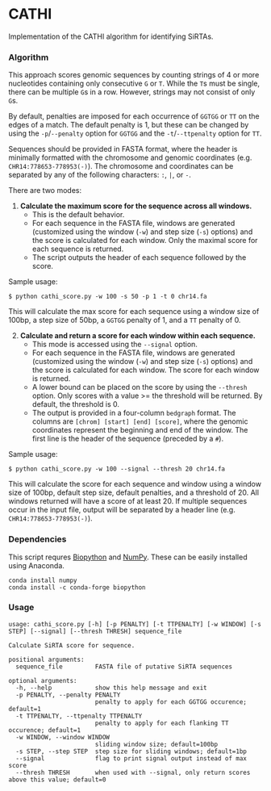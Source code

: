 # CATHI
Implementation of the CATHI algorithm for identifying SiRTAs.

### Algorithm
This approach scores genomic sequences by counting strings of 4 or more nucleotides containing only consecutive `G` or `T`. While the `T`s must be single, there can be multiple `G`s in a row. However, strings may not consist of only `G`s. 

By default, penalties are imposed for each occurrence of `GGTGG` or `TT` on the edges of a match. The default penalty is 1, but these can be changed by using the `-p`/`--penalty` option for `GGTGG` and the `-t`/`--ttpenalty` option for `TT`.

Sequences should be provided in FASTA format, where the header is minimally formatted with the chromosome and genomic coordinates (e.g. `CHR14:778653-778953(-)`). The chromosome and coordinates can be separated by any of the following characters: `:`, `|`, or `-`.

There are two modes:
1. **Calculate the maximum score for the sequence across all windows.**
    - This is the default behavior. 
    - For each sequence in the FASTA file, windows are generated (customized using the window (`-w`) and step size (`-s`) options) and the score is calculated for each window. Only the maximal score for each sequence is returned.
    - The script outputs the header of each sequence followed by the score.

Sample usage:
```
$ python cathi_score.py -w 100 -s 50 -p 1 -t 0 chr14.fa
```
This will calculate the max score for each sequence using a window size of 100bp, a step size of 50bp, a `GGTGG` penalty of 1, and a `TT` penalty of 0.

2. **Calculate and return a score for each window within each sequence.**
    - This mode is accessed using the `--signal` option.
    - For each sequence in the FASTA file, windows are generated (customized using the window (`-w`) and step size (`-s`) options) and the score is calculated for each window. The score for each window is returned.
    - A lower bound can be placed on the score by using the `--thresh` option. Only scores with a value >= the threshold will be returned. By default, the threshold is 0.
    - The output is provided in a four-column `bedgraph` format. The columns are `[chrom] [start] [end] [score]`, where the genomic coordinates represent the beginning and end of the window. The first line is the header of the sequence (preceded by a `#`).

Sample usage:
```
$ python cathi_score.py -w 100 --signal --thresh 20 chr14.fa
```
This will calculate the score for each sequence and window using a window size of 100bp, default step size, default penalties, and a threshold of 20. All windows returned will have a score of at least 20. If multiple sequences occur in the input file, output will be separated by a header line (e.g. `CHR14:778653-778953(-)`).


### Dependencies
This script requres [Biopython](https://biopython.org) and [NumPy](https://numpy.org). These can be easily installed using Anaconda.

```
conda install numpy
conda install -c conda-forge biopython
```

### Usage
```
usage: cathi_score.py [-h] [-p PENALTY] [-t TTPENALTY] [-w WINDOW] [-s STEP] [--signal] [--thresh THRESH] sequence_file

Calculate SiRTA score for sequence.

positional arguments:
  sequence_file         FASTA file of putative SiRTA sequences

optional arguments:
  -h, --help            show this help message and exit
  -p PENALTY, --penalty PENALTY
                        penalty to apply for each GGTGG occurence; default=1
  -t TTPENALTY, --ttpenalty TTPENALTY
                        penalty to apply for each flanking TT occurence; default=1
  -w WINDOW, --window WINDOW
                        sliding window size; default=100bp
  -s STEP, --step STEP  step size for sliding windows; default=1bp
  --signal              flag to print signal output instead of max score
  --thresh THRESH       when used with --signal, only return scores above this value; default=0
```
